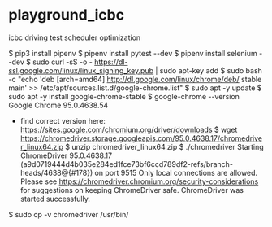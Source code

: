 # playground_icbc
icbc driving test scheduler optimization

$ pip3 install pipenv
$ pipenv install pytest --dev
$ pipenv install selenium --dev
$ sudo curl -sS -o - https://dl-ssl.google.com/linux/linux_signing_key.pub | sudo apt-key add
$ sudo bash -c "echo 'deb [arch=amd64] http://dl.google.com/linux/chrome/deb/ stable main' >> /etc/apt/sources.list.d/google-chrome.list" 
$ sudo apt -y update
$ sudo apt -y install google-chrome-stable 
$ google-chrome --version 
Google Chrome 95.0.4638.54

- find correct version here: https://sites.google.com/chromium.org/driver/downloads
$ wget https://chromedriver.storage.googleapis.com/95.0.4638.17/chromedriver_linux64.zip 
$ unzip chromedriver_linux64.zip
$ ./chromedriver 
Starting ChromeDriver 95.0.4638.17 (a9d0719444d4b035e284ed1fce73bf6ccd789df2-refs/branch-heads/4638@{#178}) on port 9515
Only local connections are allowed.
Please see https://chromedriver.chromium.org/security-considerations for suggestions on keeping ChromeDriver safe.
ChromeDriver was started successfully.

$ sudo cp -v chromedriver /usr/bin/

